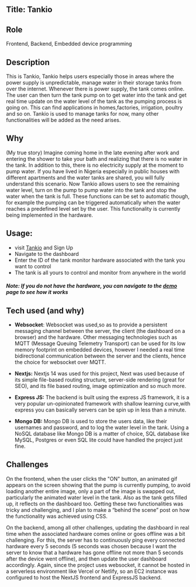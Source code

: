 ## Title: Tankio

## Role

Frontend, Backend, Embedded device programming

## Description

This is Tankio, Tankio helps users especially those in areas where the power supply is unpredictable, manage water in their storage tanks from over the internet. Whenever there is power supply, the tank comes online. The user can then turn the tank pump on to get water into the tank and get real time update on the water level of the tank as the pumping process is going on. This can find applications in homes,factories, irrigation, poultry and so on. Tankio is used to manage tanks for now, many other functionalities will be added as the need arises.

## Why

(My true story) Imagine coming home in the late evening after work and entering the shower to take your bath and realizing that there is no water in the tank. In addition to this, there is no electricity supply at the moment to pump water. If you have lived in Nigeria especially in public houses with different apartments and the water tanks are shared, you will fully understand this scenario.
Now Tankio allows users to see the remaining water level, turn on the pump to pump water into the tank and stop the water when the tank is full.
These functions can be set to automatic though, for example the pumping can be triggered automatically when the water reaches a predefined level set by the user. This functionality is currently being implemented in the hardware.

## Usage:

- visit [Tankio](https://tankio.orangius.xyz) and Sign Up
- Navigate to the dashboard
- Enter the ID of the tank monitor hardware associated with the tank you want to control
- The tank is all yours to control and monitor from anywhere in the world

#### _Note: If you do not have the hardware, you can navigate to the [demo](https://tankio.orangius.xyz/demo) page to see how it works_

## Tech used (and why)

- **Websocket**: Websocket was used,so as to provide a persistent messaging channel between the server, the client (the dashboard on a browser) and the hardware. Other messaging technologies such as MQTT (Message Queuing Telemetry Transport) can be used for its low memory footprint on embedded devices, however I needed a real time bidirectional communication between the server and the clients, hence the choice for websocket over MQTT.

- **Nextjs:** Nextjs 14 was used for this project, Next was used because of its simple file-based routing structure, server-side rendering (great for SEO), and its file based routing, image optimization and so much more.
- **Express JS:** The backend is built using the express JS framework, it is a very popular un-opinionated framework with shallow learning curve,with express you can basically servers can be spin up in less than a minute.

- **Mongo DB:** Mongo DB is used to store the users data, like their usernames and password, and to log the water level in the tank. Using a NoSQL database like Mongo DB is a matter of choice, SQL database like MySQL, Postgres or even SQL lite could have handled the project just fine.

## Challenges

On the frontend, when the user clicks the "ON" button, an animated gif appears on the screen showing that the pump is currently pumping, to avoid loading another entire image, only a part of the image is swapped out, particularly the animated water level in the tank. Also as the tank gets filled up, it reflects on the dashboard too. Getting these two functionalities was tricky and challenging, and I plan to make a “behind the scene” post on how the functionality was achieved using CSS.

On the backend, among all other challenges, updating the dashboard in real time when the associated hardware comes online or goes offline was a bit challenging. For this, the server has to continuously ping every connected hardware every 5 seconds (5 seconds was chosen because I want the server to know that a hardware has gone offline not more than 5 seconds after the device went offline), and then update the user dashboard accordingly.
Again, since the project uses websocket, it cannot be hosted in a serverless environment like Vercel or Netlify, so an EC2 instance was configured to host the NextJS frontend and ExpressJS backend.
